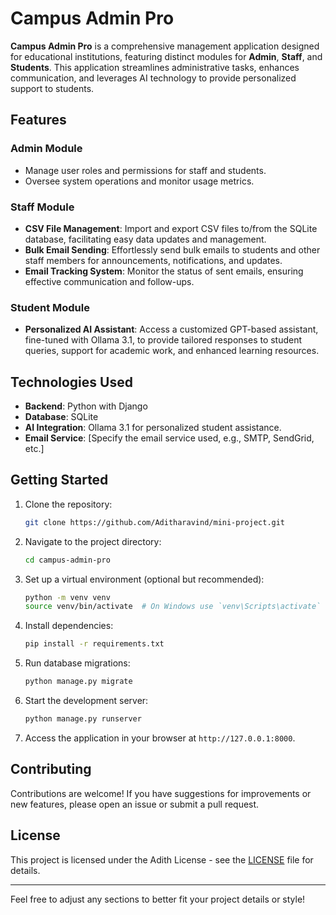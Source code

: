 

# Campus Admin Pro

**Campus Admin Pro** is a comprehensive management application designed for educational institutions, featuring distinct modules for **Admin**, **Staff**, and **Students**. This application streamlines administrative tasks, enhances communication, and leverages AI technology to provide personalized support to students.

## Features

### Admin Module
- Manage user roles and permissions for staff and students.
- Oversee system operations and monitor usage metrics.

### Staff Module
- **CSV File Management**: Import and export CSV files to/from the SQLite database, facilitating easy data updates and management.
- **Bulk Email Sending**: Effortlessly send bulk emails to students and other staff members for announcements, notifications, and updates.
- **Email Tracking System**: Monitor the status of sent emails, ensuring effective communication and follow-ups.

### Student Module
- **Personalized AI Assistant**: Access a customized GPT-based assistant, fine-tuned with Ollama 3.1, to provide tailored responses to student queries, support for academic work, and enhanced learning resources.

## Technologies Used
- **Backend**: Python with Django
- **Database**: SQLite
- **AI Integration**: Ollama 3.1 for personalized student assistance.
- **Email Service**: [Specify the email service used, e.g., SMTP, SendGrid, etc.]

## Getting Started

1. Clone the repository:
   ```bash
   git clone https://github.com/Aditharavind/mini-project.git
   ```

2. Navigate to the project directory:
   ```bash
   cd campus-admin-pro
   ```

3. Set up a virtual environment (optional but recommended):
   ```bash
   python -m venv venv
   source venv/bin/activate  # On Windows use `venv\Scripts\activate`
   ```

4. Install dependencies:
   ```bash
   pip install -r requirements.txt
   ```

5. Run database migrations:
   ```bash
   python manage.py migrate
   ```

6. Start the development server:
   ```bash
   python manage.py runserver
   ```

7. Access the application in your browser at `http://127.0.0.1:8000`.

## Contributing

Contributions are welcome! If you have suggestions for improvements or new features, please open an issue or submit a pull request.

## License

This project is licensed under the Adith License - see the [LICENSE](LICENSE) file for details.

---

Feel free to adjust any sections to better fit your project details or style!
